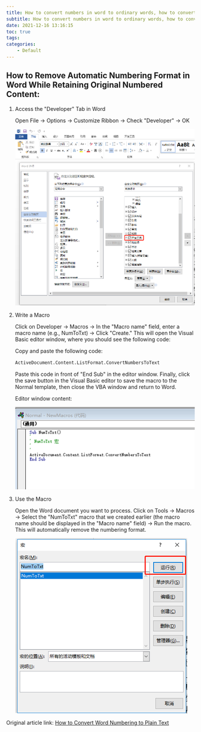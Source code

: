 ```yaml
---
title: How to convert numbers in word to ordinary words, how to convert WORD numbers to ordinary text
subtitle: How to convert numbers in word to ordinary words, how to convert WORD numbers to ordinary text
date: 2021-12-16 13:16:15
toc: true
tags: 
categories: 
    - Default
---
```


## How to Remove Automatic Numbering Format in Word While Retaining Original Numbered Content:

1. Access the "Developer" Tab in Word

   Open File -> Options -> Customize Ribbon -> Check "Developer" -> OK

   ![Insert Image Description Here](https://raw.githubusercontent.com/james-curtis/blog-img/img/img/99bda1d4889d88663775466590df1445.png)

2. Write a Macro

   Click on Developer -> Macros -> In the "Macro name" field, enter a macro name (e.g., NumToTxt) -> Click "Create." This will open the Visual Basic editor window, where you should see the following code:

   Copy and paste the following code:
   ```vb
   ActiveDocument.Content.ListFormat.ConvertNumbersToText
   ```

   Paste this code in front of "End Sub" in the editor window. Finally, click the save button in the Visual Basic editor to save the macro to the Normal template, then close the VBA window and return to Word.

   Editor window content:

   ![Insert Image Description Here](https://raw.githubusercontent.com/james-curtis/blog-img/img/img/9f9edbfd72bef556c4edaad5727a61a6.png)

3. Use the Macro

   Open the Word document you want to process. Click on Tools -> Macros -> Select the "NumToTxt" macro that we created earlier (the macro name should be displayed in the "Macro name" field) -> Run the macro. This will automatically remove the numbering format.

   ![Insert Image Description Here](https://raw.githubusercontent.com/james-curtis/blog-img/img/img/9fdc7987e2e65dfb6e60ac862c8a96bf.png)

Original article link: [How to Convert Word Numbering to Plain Text](https://blog.csdn.net/hevin_hy/article/details/107568487)